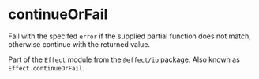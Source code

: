 # continueOrFail

Fail with the specifed `error` if the supplied partial function does not
match, otherwise continue with the returned value.

Part of the `Effect` module from the `@effect/io` package. Also known as `Effect.continueOrFail`.
